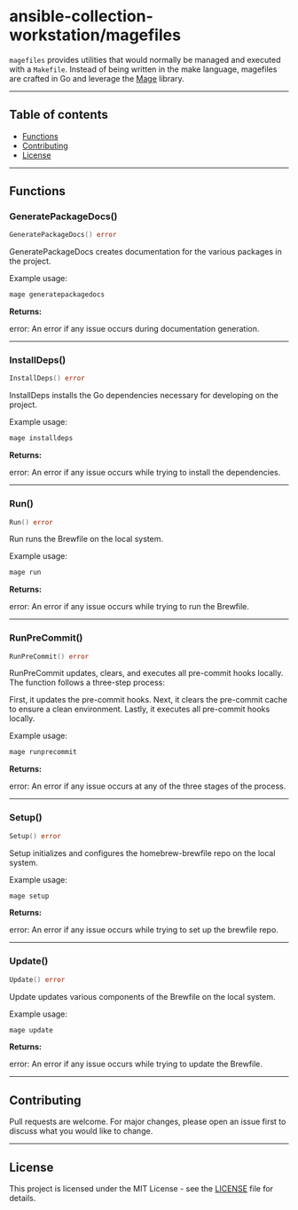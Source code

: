 # ansible-collection-workstation/magefiles

`magefiles` provides utilities that would normally be managed
and executed with a `Makefile`. Instead of being written in the make language,
magefiles are crafted in Go and leverage the [Mage](https://magefile.org/) library.

---

## Table of contents

- [Functions](#functions)
- [Contributing](#contributing)
- [License](#license)

---

## Functions

### GeneratePackageDocs()

```go
GeneratePackageDocs() error
```

GeneratePackageDocs creates documentation for the various packages
in the project.

Example usage:

```go
mage generatepackagedocs
```

**Returns:**

error: An error if any issue occurs during documentation generation.

---

### InstallDeps()

```go
InstallDeps() error
```

InstallDeps installs the Go dependencies necessary for developing
on the project.

Example usage:

```bash
mage installdeps
```

**Returns:**

error: An error if any issue occurs while trying to
install the dependencies.

---

### Run()

```go
Run() error
```

Run runs the Brewfile on the local system.

Example usage:

```bash
mage run
```

**Returns:**

error: An error if any issue occurs while trying to
run the Brewfile.

---

### RunPreCommit()

```go
RunPreCommit() error
```

RunPreCommit updates, clears, and executes all pre-commit hooks
locally. The function follows a three-step process:

First, it updates the pre-commit hooks.
Next, it clears the pre-commit cache to ensure a clean environment.
Lastly, it executes all pre-commit hooks locally.

Example usage:

```bash
mage runprecommit
```

**Returns:**

error: An error if any issue occurs at any of the three stages
of the process.

---

### Setup()

```go
Setup() error
```

Setup initializes and configures the homebrew-brewfile repo
on the local system.

Example usage:

```bash
mage setup
```

**Returns:**

error: An error if any issue occurs while trying to
set up the brewfile repo.

---

### Update()

```go
Update() error
```

Update updates various components of
the Brewfile on the local system.

Example usage:

```bash
mage update
```

**Returns:**

error: An error if any issue occurs while trying to
update the Brewfile.

---

## Contributing

Pull requests are welcome. For major changes,
please open an issue first to discuss what
you would like to change.

---

## License

This project is licensed under the MIT
License - see the [LICENSE](../LICENSE)
file for details.
